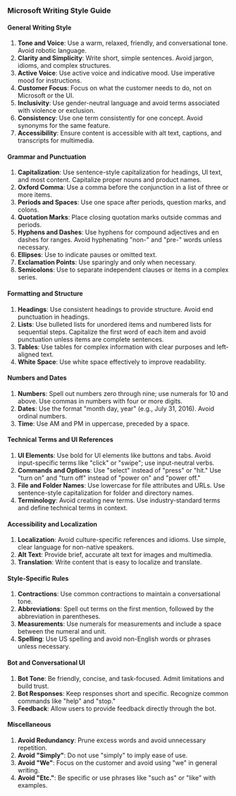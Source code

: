 ### Microsoft Writing Style Guide

#### General Writing Style
1. **Tone and Voice**: Use a warm, relaxed, friendly, and conversational tone. Avoid robotic language.
2. **Clarity and Simplicity**: Write short, simple sentences. Avoid jargon, idioms, and complex structures.
3. **Active Voice**: Use active voice and indicative mood. Use imperative mood for instructions.
4. **Customer Focus**: Focus on what the customer needs to do, not on Microsoft or the UI.
5. **Inclusivity**: Use gender-neutral language and avoid terms associated with violence or exclusion.
6. **Consistency**: Use one term consistently for one concept. Avoid synonyms for the same feature.
7. **Accessibility**: Ensure content is accessible with alt text, captions, and transcripts for multimedia.

#### Grammar and Punctuation
1. **Capitalization**: Use sentence-style capitalization for headings, UI text, and most content. Capitalize proper nouns and product names.
2. **Oxford Comma**: Use a comma before the conjunction in a list of three or more items.
3. **Periods and Spaces**: Use one space after periods, question marks, and colons.
4. **Quotation Marks**: Place closing quotation marks outside commas and periods.
5. **Hyphens and Dashes**: Use hyphens for compound adjectives and en dashes for ranges. Avoid hyphenating "non-" and "pre-" words unless necessary.
6. **Ellipses**: Use to indicate pauses or omitted text.
7. **Exclamation Points**: Use sparingly and only when necessary.
8. **Semicolons**: Use to separate independent clauses or items in a complex series.

#### Formatting and Structure
1. **Headings**: Use consistent headings to provide structure. Avoid end punctuation in headings.
2. **Lists**: Use bulleted lists for unordered items and numbered lists for sequential steps. Capitalize the first word of each item and avoid punctuation unless items are complete sentences.
3. **Tables**: Use tables for complex information with clear purposes and left-aligned text.
4. **White Space**: Use white space effectively to improve readability.

#### Numbers and Dates
1. **Numbers**: Spell out numbers zero through nine; use numerals for 10 and above. Use commas in numbers with four or more digits.
2. **Dates**: Use the format "month day, year" (e.g., July 31, 2016). Avoid ordinal numbers.
3. **Time**: Use AM and PM in uppercase, preceded by a space.

#### Technical Terms and UI References
1. **UI Elements**: Use bold for UI elements like buttons and tabs. Avoid input-specific terms like "click" or "swipe"; use input-neutral verbs.
2. **Commands and Options**: Use "select" instead of "press" or "hit." Use "turn on" and "turn off" instead of "power on" and "power off."
3. **File and Folder Names**: Use lowercase for file attributes and URLs. Use sentence-style capitalization for folder and directory names.
4. **Terminology**: Avoid creating new terms. Use industry-standard terms and define technical terms in context.

#### Accessibility and Localization
1. **Localization**: Avoid culture-specific references and idioms. Use simple, clear language for non-native speakers.
2. **Alt Text**: Provide brief, accurate alt text for images and multimedia.
3. **Translation**: Write content that is easy to localize and translate.

#### Style-Specific Rules
1. **Contractions**: Use common contractions to maintain a conversational tone.
2. **Abbreviations**: Spell out terms on the first mention, followed by the abbreviation in parentheses.
3. **Measurements**: Use numerals for measurements and include a space between the numeral and unit.
4. **Spelling**: Use US spelling and avoid non-English words or phrases unless necessary.

#### Bot and Conversational UI
1. **Bot Tone**: Be friendly, concise, and task-focused. Admit limitations and build trust.
2. **Bot Responses**: Keep responses short and specific. Recognize common commands like "help" and "stop."
3. **Feedback**: Allow users to provide feedback directly through the bot.

#### Miscellaneous
1. **Avoid Redundancy**: Prune excess words and avoid unnecessary repetition.
2. **Avoid "Simply"**: Do not use "simply" to imply ease of use.
3. **Avoid "We"**: Focus on the customer and avoid using "we" in general writing.
4. **Avoid "Etc."**: Be specific or use phrases like "such as" or "like" with examples.